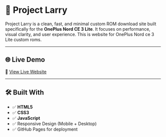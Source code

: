 # 🚀 Project Larry

Project Larry is a clean, fast, and minimal custom ROM download site built specifically for the **OnePlus Nord CE 3 Lite**. It focuses on performance, visual clarity, and user experience.
This is website for OnePlus Nord ce 3 Lite custom roms. 

---

## 🌐 Live Demo

🔗 [View Live Website](https://projectlarry.netlify.app/)

---

## 🛠️ Built With

- ✅ **HTML5**
- ✅ **CSS3**
- ✅ **JavaScript**
- ✅ Responsive Design (Mobile + Desktop)
- ✅ GitHub Pages for deployment


